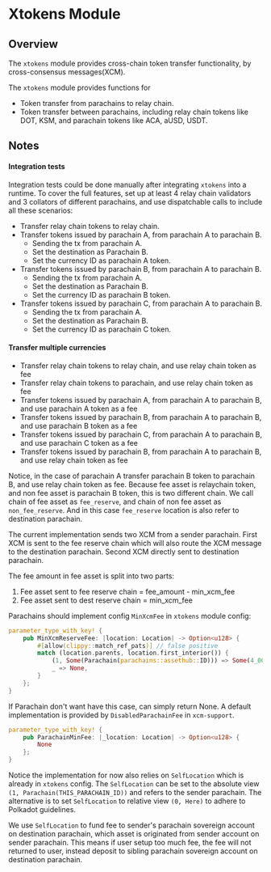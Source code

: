 # Xtokens Module

## Overview

The `xtokens` module provides cross-chain token transfer functionality, by cross-consensus messages(XCM).

The `xtokens` module provides functions for
- Token transfer from parachains to relay chain.
- Token transfer between parachains, including relay chain tokens like DOT,
  KSM, and parachain tokens like ACA, aUSD, USDT.

## Notes

#### Integration tests

Integration tests could be done manually after integrating `xtokens` into a runtime. To cover the full features, set up at least 4 relay chain validators and 3 collators of different parachains, and use dispatchable calls to include all these scenarios:

- Transfer relay chain tokens to relay chain.
- Transfer tokens issued by parachain A, from parachain A to parachain B.
  - Sending the tx from parachain A.
  - Set the destination as Parachain B.
  - Set the currency ID as parachain A token.
- Transfer tokens issued by parachain B, from parachain A to parachain B.
  - Sending the tx from parachain A.
  - Set the destination as Parachain B.
  - Set the currency ID as parachain B token.
- Transfer tokens issued by parachain C, from parachain A to parachain B.
  - Sending the tx from parachain A.
  - Set the destination as Parachain B.
  - Set the currency ID as parachain C token.


#### Transfer multiple currencies

- Transfer relay chain tokens to relay chain, and use relay chain token as fee
- Transfer relay chain tokens to parachain, and use relay chain token as fee
- Transfer tokens issued by parachain A, from parachain A to parachain B, and use parachain A token as a fee
- Transfer tokens issued by parachain B, from parachain A to parachain B, and use parachain B token as a fee
- Transfer tokens issued by parachain C, from parachain A to parachain B, and use parachain C token as a fee
- Transfer tokens issued by parachain B, from parachain A to parachain B, and use relay chain token as fee

Notice, in the case of parachain A transfer parachain B token to parachain B, and use relay chain token as fee. Because fee asset is relaychain token, and non fee asset is parachain B token, this is two different chain. We call chain of fee asset as `fee_reserve`, and chain of non fee asset as `non_fee_reserve`. And in this case `fee_reserve` location is also refer to destination parachain.

The current implementation sends two XCM from a sender parachain. First XCM is sent to the fee reserve chain which will also route the XCM message to the destination parachain. Second XCM directly sent to destination parachain.

The fee amount in fee asset is split into two parts:
1. Fee asset sent to fee reserve chain = fee_amount - min_xcm_fee
2. Fee asset sent to dest reserve chain = min_xcm_fee

Parachains should implement config `MinXcmFee` in `xtokens` module config:

```rust
parameter_type_with_key! {
	pub MinXcmReserveFee: |location: Location| -> Option<u128> {
		#[allow(clippy::match_ref_pats)] // false positive
		match (location.parents, location.first_interior()) {
			(1, Some(Parachain(parachains::assethub::ID))) => Some(4_000_000_000),
			_ => None,
		}
	};
}
```

If Parachain don't want have this case, can simply return None. A default implementation is provided by `DisabledParachainFee` in `xcm-support`.

```rust
parameter_type_with_key! {
	pub ParachainMinFee: |_location: Location| -> Option<u128> {
		None
	};
}
```

Notice the implementation for now also relies on `SelfLocation` which is already in `xtokens` config. The `SelfLocation` can be set to the absolute view `(1, Parachain(THIS_PARACHAIN_ID))` and refers to the sender parachain. The alternative is to set `SelfLocation` to relative view `(0, Here)` to adhere to Polkadot guidelines.

We use `SelfLocation` to fund fee to sender's parachain sovereign account on destination parachain, which asset is originated from sender account on sender parachain. This means if user setup too much fee, the fee will not returned to user, instead deposit to sibling parachain sovereign account on destination parachain.
